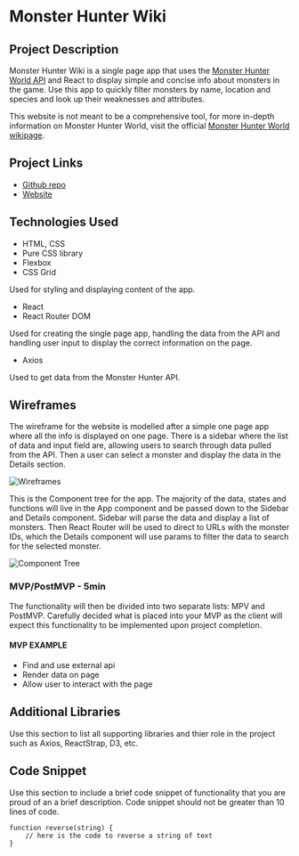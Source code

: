 # Monster Hunter Wiki

## Project Description

Monster Hunter Wiki is a single page app that uses the [Monster Hunter World API](https://docs.mhw-db.com/) and React to display simple and concise info about monsters in the game. Use this app to quickly filter monsters by name, location and species and look up their weaknesses and attributes.

This website is not meant to be a comprehensive tool, for more in-depth information on Monster Hunter World, visit the official [Monster Hunter World wikipage](https://monsterhunterworld.wiki.fextralife.com/Monster+Hunter+World+Wiki).

## Project Links

- [Github repo](https://github.com/cjeong1021/monster-hunter-wiki)
- [Website](https://monsterhunterwiki.surge.sh/)

## Technologies Used

- HTML, CSS
- Pure CSS library
- Flexbox
- CSS Grid

Used for styling and displaying content of the app.

- React
- React Router DOM

Used for creating the single page app, handling the data from the API and handling user input to display the correct information on the page.

- Axios

Used to get data from the Monster Hunter API.

## Wireframes

The wireframe for the website is modelled after a simple one page app where all the info is displayed on one page. There is a sidebar where the list of data and input field are, allowing users to search through data pulled from the API. Then a user can select a monster and display the data in the Details section.

![Wireframes](https://user-images.githubusercontent.com/14892355/172871998-eb765bad-91f2-4ef2-94b3-cbcc3660cf69.jpeg)

This is the Component tree for the app. The majority of the data, states and functions will live in the App component and be passed down to the Sidebar and Details component. Sidebar will parse the data and display a list of monsters. Then React Router will be used to direct to URLs with the monster IDs, which the Details component will use params to filter the data to search for the selected monster.

![Component Tree](https://user-images.githubusercontent.com/14892355/172872062-3bbf59b3-e91b-4dd0-94b7-c717eb94b9f6.jpeg)

### MVP/PostMVP - 5min

The functionality will then be divided into two separate lists: MPV and PostMVP. Carefully decided what is placed into your MVP as the client will expect this functionality to be implemented upon project completion.

#### MVP EXAMPLE

- Find and use external api
- Render data on page
- Allow user to interact with the page

## Additional Libraries

Use this section to list all supporting libraries and thier role in the project such as Axios, ReactStrap, D3, etc.

## Code Snippet

Use this section to include a brief code snippet of functionality that you are proud of an a brief description. Code snippet should not be greater than 10 lines of code.

```
function reverse(string) {
	// here is the code to reverse a string of text
}
```
